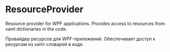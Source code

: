 # ResourceProvider
Resource provider for WPF applications. Provides access to resources from xaml dictionaries in the code.

Провайдер ресурсов для WPF-приложений. Обеспечивает доступ к ресурсам из xaml-словарей в коде.
